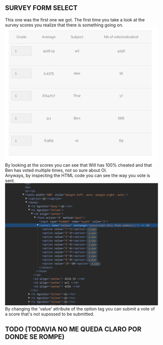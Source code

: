 ## SURVEY FORM SELECT

This one was the first one we got. The first time you take a look at the survey scores you realize that there is something going on.
</br>
<img src="../../assets/survey_form_select/1.png">
</br>
By looking at the scores you can see that Will has 100% cheated and that Ben has voted multiple times, not so sure about Ol.
</br>
Anyways, by inspecting the HTML code you can see the way you vote is sent.
</br>
<img src="../../assets/survey_form_select/2.png">
</br>
By changing the 'value' attribute of the option tag you can submit a vote of a score that's not supossed to be submitted.
</br>

## TODO (TODAVIA NO ME QUEDA CLARO POR DONDE SE ROMPE)

